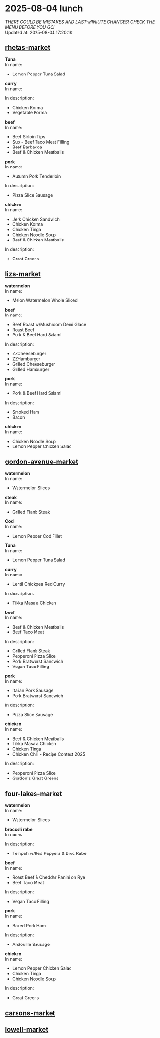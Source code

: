 # 2025-08-04 lunch  
*THERE COULD BE MISTAKES AND LAST-MINIUTE CHANGES! CHECK THE MENU BEFORE YOU GO!*  
Updated at: 2025-08-04 17:20:18  
## [rhetas-market](https://wisc-housingdining.nutrislice.com/menu/rhetas-market/lunch/2025-08-04)  
**Tuna**  
In name:   
 - Lemon Pepper Tuna Salad  
  
**curry**  
In name:   
  
In description:   
 - Chicken Korma  
 - Vegetable Korma  
  
**beef**  
In name:   
 - Beef Sirloin Tips  
 - Sub - Beef Taco Meat Filling  
 - Beef Barbacoa  
 - Beef & Chicken Meatballs  
  
**pork**  
In name:   
 - Autumn Pork Tenderloin  
  
In description:   
 - Pizza Slice Sausage  
  
**chicken**  
In name:   
 - Jerk Chicken Sandwich  
 - Chicken Korma  
 - Chicken Tinga  
 - Chicken Noodle Soup  
 - Beef & Chicken Meatballs  
  
In description:   
 - Great Greens  
  
## [lizs-market](https://wisc-housingdining.nutrislice.com/menu/lizs-market/lunch/2025-08-04)  
**watermelon**  
In name:   
 - Melon Watermelon Whole Sliced  
  
**beef**  
In name:   
 - Beef Roast w/Mushroom Demi Glace  
 - Roast Beef  
 - Pork & Beef Hard Salami  
  
In description:   
 - ZZCheeseburger  
 - ZZHamburger  
 - Grilled Cheeseburger  
 - Grilled Hamburger  
  
**pork**  
In name:   
 - Pork & Beef Hard Salami  
  
In description:   
 - Smoked Ham  
 - Bacon  
  
**chicken**  
In name:   
 - Chicken Noodle Soup  
 - Lemon Pepper Chicken Salad  
  
## [gordon-avenue-market](https://wisc-housingdining.nutrislice.com/menu/gordon-avenue-market/lunch/2025-08-04)  
**watermelon**  
In name:   
 - Watermelon Slices  
  
**steak**  
In name:   
 - Grilled Flank Steak  
  
**Cod**  
In name:   
 - Lemon Pepper Cod Fillet  
  
**Tuna**  
In name:   
 - Lemon Pepper Tuna Salad  
  
**curry**  
In name:   
 - Lentil Chickpea Red Curry  
  
In description:   
 - Tikka Masala Chicken  
  
**beef**  
In name:   
 - Beef & Chicken Meatballs  
 - Beef Taco Meat  
  
In description:   
 - Grilled Flank Steak  
 - Pepperoni Pizza Slice  
 - Pork Bratwurst Sandwich  
 - Vegan Taco Filling  
  
**pork**  
In name:   
 - Italian Pork Sausage  
 - Pork Bratwurst Sandwich  
  
In description:   
 - Pizza Slice Sausage  
  
**chicken**  
In name:   
 - Beef & Chicken Meatballs  
 - Tikka Masala Chicken  
 - Chicken Tinga  
 - Chicken Chili - Recipe Contest 2025  
  
In description:   
 - Pepperoni Pizza Slice  
 - Gordon's Great Greens  
  
## [four-lakes-market](https://wisc-housingdining.nutrislice.com/menu/four-lakes-market/lunch/2025-08-04)  
**watermelon**  
In name:   
 - Watermelon Slices  
  
**broccoli rabe**  
In name:   
  
In description:   
 - Tempeh w/Red Peppers & Broc Rabe  
  
**beef**  
In name:   
 - Roast Beef & Cheddar Panini on Rye  
 - Beef Taco Meat  
  
In description:   
 - Vegan Taco Filling  
  
**pork**  
In name:   
 - Baked Pork Ham  
  
In description:   
 - Andouille Sausage  
  
**chicken**  
In name:   
 - Lemon Pepper Chicken Salad  
 - Chicken Tinga  
 - Chicken Noodle Soup  
  
In description:   
 - Great Greens  
  
## [carsons-market](https://wisc-housingdining.nutrislice.com/menu/carsons-market/lunch/2025-08-04)  
## [lowell-market](https://wisc-housingdining.nutrislice.com/menu/lowell-market/lunch/2025-08-04)  
  
